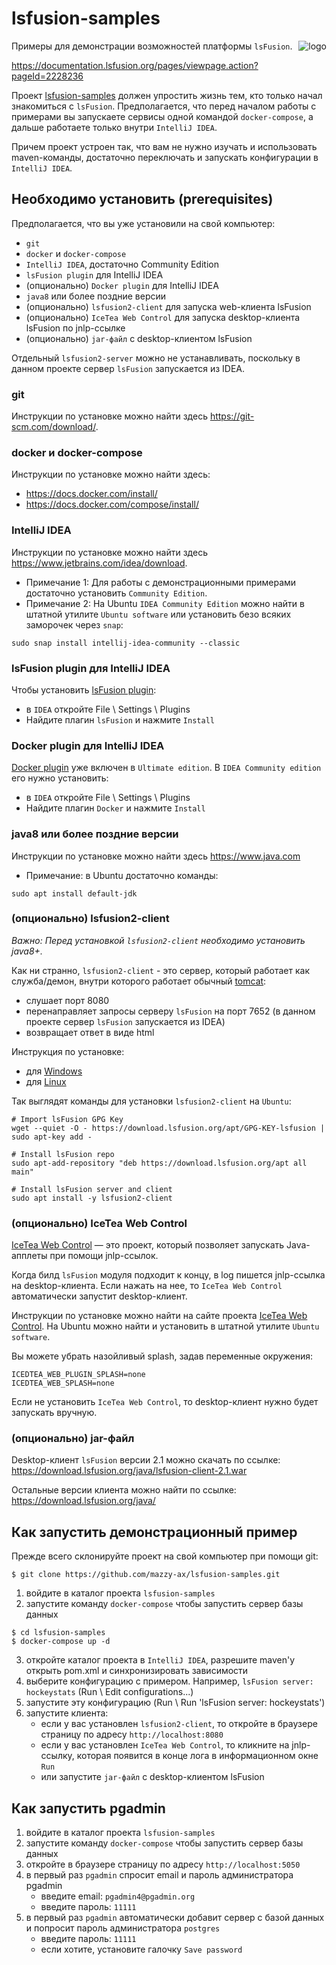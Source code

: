 # lsfusion-samples

[project]:https://github.com/mazzy-ax/lsfusion-samples
[license]:https://github.com/mazzy-ax/lsfusion-samples/blob/master/LICENSE

<img alt="logo" src="https://lsfusion.org/themes/lsfusion/assets/images/i-logo-lsfusion.svg" align="right">

Примеры для демонстрации возможностей платформы `lsFusion`.

<https://documentation.lsfusion.org/pages/viewpage.action?pageId=2228236>

Проект [lsfusion-samples][project] должен упростить жизнь тем, кто только начал знакомиться с `lsFusion`.
Предполагается, что перед началом работы с примерами вы запускаете сервисы одной командой `docker-compose`,
а дальше работаете только внутри `IntelliJ IDEA`.

Причем проект устроен так, что вам не нужно изучать и использовать maven-команды,
достаточно переключать и запускать конфигурации в `IntelliJ IDEA`.

## Необходимо установить (prerequisites)

Предполагается, что вы уже установили на свой компьютер:

* `git`
* `docker` и `docker-compose`
* `IntelliJ IDEA`, достаточно Community Edition
* `lsFusion plugin` для IntelliJ IDEA
* (опционально) `Docker plugin` для IntelliJ IDEA
* `java8` или более поздние версии
* (опционально) `lsfusion2-client` для запуска web-клиента lsFusion
* (опционально) `IceTea Web Control` для запуска desktop-клиента lsFusion по jnlp-ссылке
* (опционально) `jar-файл` с desktop-клиентом lsFusion

Отдельный `lsfusion2-server` можно не устанавливать, поскольку в данном проекте сервер `lsFusion` запускается из IDEA.

### git

Инструкции по установке можно найти здесь <https://git-scm.com/download/>.

### docker и docker-compose

Инструкции по установке можно найти здесь:

* <https://docs.docker.com/install/>
* <https://docs.docker.com/compose/install/>

### IntelliJ IDEA

Инструкции по установке можно найти здесь <https://www.jetbrains.com/idea/download>.

* Примечание 1: Для работы с демонстрационными примерами достаточно установить `Community Edition`.
* Примечание 2: На Ubuntu `IDEA Community Edition` можно найти в штатной утилите `Ubuntu software`
или установить безо всяких заморочек через `snap`:

```
sudo snap install intellij-idea-community --classic 
```

### lsFusion plugin для IntelliJ IDEA

Чтобы установить [lsFusion plugin](https://plugins.jetbrains.com/plugin/7601-lsfusion/):

* в `IDEA` откройте File \ Settings \ Plugins
* Найдите плагин `lsFusion` и нажмите `Install`  

### Docker plugin для IntelliJ IDEA

[Docker plugin](https://plugins.jetbrains.com/plugin/7724-docker/) уже включен в `Ultimate edition`.
В `IDEA Community edition` его нужно установить:

* в `IDEA` откройте File \ Settings \ Plugins
* Найдите плагин `Docker` и нажмите `Install`  

### java8 или более поздние версии

Инструкции по установке можно найти здесь <https://www.java.com>

* Примечание: в Ubuntu достаточно команды:

```
sudo apt install default-jdk
```

### (опционально) lsfusion2-client

*Важно: Перед установкой `lsfusion2-client` необходимо установить java8+.* 

Как ни странно, `lsfusion2-client` - это сервер, который работает как служба/демон, внутри которого работает обычный [tomcat](https://tomcat.apache.org/):
* слушает порт 8080
* перенаправляет запросы серверу `lsFusion` на порт 7652 (в данном проекте сервер `lsFusion` запускается из IDEA)
* возвращает ответ в виде html

Инструкция по установке:

* для [Windows](https://documentation.lsfusion.org/pages/viewpage.action?pageId=57738076)
* для [Linux](https://documentation.lsfusion.org/pages/viewpage.action?pageId=57738078)

Так выглядят команды для установки `lsfusion2-client` на `Ubuntu`:

```
# Import lsFusion GPG Key
wget --quiet -O - https://download.lsfusion.org/apt/GPG-KEY-lsfusion | sudo apt-key add -

# Install lsFusion repo
sudo apt-add-repository "deb https://download.lsfusion.org/apt all main"

# Install lsFusion server and client
sudo apt install -y lsfusion2-client
```

### (опционально) IceTea Web Control

[IceTea Web Control](https://icedtea.classpath.org/wiki/IcedTea-Web) &mdash; это проект, который позволяет запускать
Java-апплеты при помощи jnlp-ссылок.

Когда билд `lsFusion` модуля подходит к концу, в log пишется jnlp-ссылка
на desktop-клиента. Если нажать на нее, то `IceTea Web Control` автоматически запустит desktop-клиент.

Инструкции по установке можно найти на сайте проекта [IceTea Web Control](https://icedtea.classpath.org/wiki/IcedTea-Web).
На Ubuntu можно найти и установить в штатной утилите `Ubuntu software`. 

Вы можете убрать назойливый splash, задав переменные окружения:

```
ICEDTEA_WEB_PLUGIN_SPLASH=none
ICEDTEA_WEB_SPLASH=none
```   

Если не установить `IceTea Web Control`, то desktop-клиент нужно будет запускать вручную.

### (опционально) jar-файл

Desktop-клиент `lsFusion` версии 2.1 можно скачать по ссылке: <https://download.lsfusion.org/java/lsfusion-client-2.1.war>

Остальные версии клиента можно найти по ссылке: <https://download.lsfusion.org/java/>

## Как запустить демонстрационный пример

Прежде всего склонируйте проект на свой компьютер при помощи git:

```
$ git clone https://github.com/mazzy-ax/lsfusion-samples.git
```

1. войдите в каталог проекта `lsfusion-samples`
2. запустите команду `docker-compose` чтобы запустить сервер базы данных

```
$ cd lsfusion-samples
$ docker-compose up -d
```

3. откройте каталог проекта в `IntelliJ IDEA`, разрешите maven'у открыть pom.xml и синхронизировать зависимости
4. выберите конфигурацию с примером. Например, `lsFusion server: hockeystats` (Run \ Edit configurations...)
5. запустите эту конфигурацию (Run \ Run 'lsFusion server: hockeystats')
6. запустите клиента:
   * если у вас установлен `lsfusion2-client`, то откройте в браузере страницу по адресу `http://localhost:8080`
   * если у вас установлен `IceTea Web Control`, то кликните на jnlp-ссылку, которая появится в конце лога в информационном окне `Run`
   * или запустите `jar-файл` с desktop-клиентом lsFusion

## Как запустить pgadmin

1. войдите в каталог проекта `lsfusion-samples`
2. запустите команду `docker-compose` чтобы запустить сервер базы данных
3. откройте в браузере страницу по адресу `http://localhost:5050`
4. в первый раз `pgadmin` спросит email и пароль администратора pgadmin
   * введите email: `pgadmin4@pgadmin.org`
   * введите пароль: `11111`
5. в первый раз `pgadmin` автоматически добавит сервер с базой данных и попросит пароль администратора `postgres`
   * введите пароль: `11111`
   * если хотите, установите галочку `Save password`

